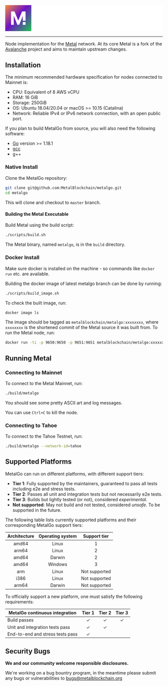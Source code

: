 <div align="center">
  <img src="resources/logo.png?raw=true">
</div>

---

Node implementation for the [Metal](https://metalblockchain.org) network. At its core Metal is a fork of the [Avalanche](https://avax.network) project and aims to maintain upstream changes.

## Installation

The minimum recommended hardware specification for nodes connected to Mainnet is:

- CPU: Equivalent of 8 AWS vCPU
- RAM: 16 GiB
- Storage: 250GiB
- OS: Ubuntu 18.04/20.04 or macOS >= 10.15 (Catalina)
- Network: Reliable IPv4 or IPv6 network connection, with an open public port.

If you plan to build MetalGo from source, you will also need the following software:

- [Go](https://golang.org/doc/install) version >= 1.18.1
- [gcc](https://gcc.gnu.org/)
- g++

### Native Install

Clone the MetalGo repository:

```sh
git clone git@github.com:MetalBlockchain/metalgo.git
cd metalgo
```

This will clone and checkout to `master` branch.

#### Building the Metal Executable

Build Metal using the build script:

```sh
./scripts/build.sh
```

The Metal binary, named `metalgo`, is in the `build` directory.

### Docker Install

Make sure docker is installed on the machine - so commands like `docker run` etc. are available.

Building the docker image of latest metalgo branch can be done by running:

```sh
./scripts/build_image.sh
```

To check the built image, run:

```sh
docker image ls
```

The image should be tagged as `metalblockchain/metalgo:xxxxxxxx`, where `xxxxxxxx` is the shortened commit of the Metal source it was built from. To run the Metal node, run:

```sh
docker run -ti -p 9650:9650 -p 9651:9651 metalblockchain/metalgo:xxxxxxxx /metalgo/build/metalgo
```

## Running Metal

### Connecting to Mainnet

To connect to the Metal Mainnet, run:

```sh
./build/metalgo
```

You should see some pretty ASCII art and log messages.

You can use `Ctrl+C` to kill the node.

### Connecting to Tahoe

To connect to the Tahoe Testnet, run:

```sh
./build/metalgo --network-id=tahoe
```

## Supported Platforms

MetalGo can run on different platforms, with different support tiers:

- **Tier 1**: Fully supported by the maintainers, guaranteed to pass all tests including e2e and stress tests.
- **Tier 2**: Passes all unit and integration tests but not necessarily e2e tests.
- **Tier 3**: Builds but lightly tested (or not), considered _experimental_.
- **Not supported**: May not build and not tested, considered _unsafe_. To be supported in the future.

The following table lists currently supported platforms and their corresponding
MetalGo support tiers:

| Architecture | Operating system | Support tier  |
| :----------: | :--------------: | :-----------: |
|    amd64     |      Linux       |       1       |
|    arm64     |      Linux       |       2       |
|    amd64     |      Darwin      |       2       |
|    amd64     |     Windows      |       3       |
|     arm      |      Linux       | Not supported |
|     i386     |      Linux       | Not supported |
|    arm64     |      Darwin      | Not supported |

To officially support a new platform, one must satisfy the following requirements:

| MetalGo continuous integration     | Tier 1  | Tier 2  | Tier 3  |
| ---------------------------------- | :-----: | :-----: | :-----: |
| Build passes                       | &check; | &check; | &check; |
| Unit and integration tests pass    | &check; | &check; |         |
| End-to-end and stress tests pass   | &check; |         |         |

## Security Bugs

**We and our community welcome responsible disclosures.**

We're working on a bug bountry program, in the meantime please submit any bugs or vulnerabilities to bugs@metalblockchain.org
